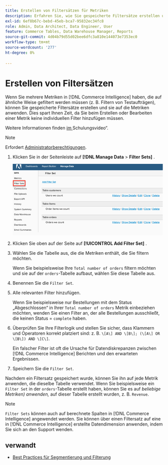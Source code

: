```yaml
---
title: Erstellen von Filtersätzen für Metriken
description: Erfahren Sie, wie Sie gespeicherte Filtersätze erstellen und auf die Metriken anwenden.
exl-id: 6ef8b67c-bebd-45eb-bca7-95832ec34fc8
role: Admin, Data Architect, Data Engineer, User
feature: Commerce Tables, Data Warehouse Manager, Reports
source-git-commit: 4d04b79d55d02bee6dfc3a810e144073e7353ec0
workflow-type: tm+mt
source-wordcount: '277'
ht-degree: 0%

---
```


# Erstellen von Filtersätzen

Wenn Sie mehrere Metriken in [!DNL Commerce Intelligence] haben, die auf ähnliche Weise gefiltert werden müssen (z. B. Filtern von Testaufträgen), können Sie gespeicherte Filtersätze erstellen und sie auf die Metriken anwenden. Dies spart Ihnen Zeit, da Sie beim Erstellen oder Bearbeiten einer Metrik keine individuellen Filter hinzufügen müssen.

Weitere Informationen finden [&#x200B; im &#x200B;](https://experienceleague.adobe.com/docs/commerce-knowledge-base/kb/how-to/mbi-training-video-filter-sets.html)Schulungsvideo“.

>[!NOTE]
>
>Erfordert [Administratorberechtigungen](../../administrator/user-management/user-management.md).

1. Klicken Sie in der Seitenleiste auf **[!DNL Manage Data** > **Filter Sets]** .

   ![Erstellen Sie die Schnittstelle Filtersätze mit der Option Filtersatz hinzufügen](../../assets/create-filter-sets.png)

1. Klicken Sie oben auf der Seite auf **[!UICONTROL Add Filter Set]** .

1. Wählen Sie die Tabelle aus, die die Metriken enthält, die Sie filtern möchten.

   Wenn Sie beispielsweise Ihre `Total number of orders` filtern möchten und sie auf der `orders`-Tabelle aufbaut, wählen Sie diese Tabelle aus.

1. Benennen Sie die `Filter Set`.

1. Alle relevanten Filter hinzufügen.

   Wenn Sie beispielsweise nur Bestellungen mit dem Status „Abgeschlossen“ in Ihrer `Total number of orders` Metrik einbeziehen möchten, wenden Sie einen Filter an, der alle Bestellungen ausschließt, die keinen Status = `complete` haben.

1. Überprüfen Sie Ihre Filterlogik und stellen Sie sicher, dass Klammern und Operatoren korrekt platziert sind: z. B. `\[A\] AND \[B\]; (\[A\] OR \[B\]) AND \[C\]`.

   Ein falscher Filter ist oft die Ursache für Datendiskrepanzen zwischen [!DNL Commerce Intelligence] Berichten und den erwarteten Ergebnissen.

1. Speichern Sie die `Filter Set`.

Nachdem ein Filtersatz gespeichert wurde, können Sie ihn auf jede Metrik anwenden, die dieselbe Tabelle verwendet. Wenn Sie beispielsweise ein `Filter Set` in der `orders`-Tabelle erstellt haben, können Sie es auf *beliebige Metriken) anwenden,* auf dieser Tabelle erstellt wurden, z. B. `Revenue`.

>[!NOTE]
>
>`Filter Sets` können auch auf berechnete Spalten in [!DNL Commerce Intelligence] angewendet werden. Sie können über einen Filtersatz auf eine in [!DNL Commerce Intelligence] erstellte Datendimension anwenden, indem Sie sich an den Support wenden.

## verwandt

* [Best Practices für Segmentierung und Filterung](../../best-practices/segment-filter.md)
